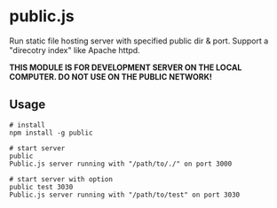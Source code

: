 # public.js

  Run static file hosting server with specified public dir & port.
  Support a "direcotry index" like Apache httpd.
  
  **THIS MODULE IS FOR DEVELOPMENT SERVER ON THE LOCAL COMPUTER. DO NOT USE ON THE PUBLIC NETWORK!**

## Usage

    # install
    npm install -g public

    # start server 
    public
    Public.js server running with "/path/to/./" on port 3000

    # start server with option
    public test 3030
    Public.js server running with "/path/to/test" on port 3030

